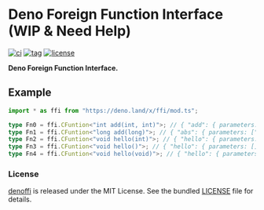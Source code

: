 # Deno Foreign Function Interface (WIP & Need Help)

[![ci](https://github.com/denoffi/denoffi/actions/workflows/ci.yml/badge.svg)](https://github.com/denoffi/denoffi/actions/workflows/ci.yml)
[![tag](https://img.shields.io/github/release/denoffi/denoffi)](https://github.com/denoffi/denoffi/releases)
[![license](https://img.shields.io/github/license/denoffi/denoffi)](https://github.com/denoffi/denoffi/blob/main/LICENSE)

**Deno Foreign Function Interface.**

## Example

```ts
import * as ffi from "https://deno.land/x/ffi/mod.ts";

type Fn0 = ffi.CFuntion<"int add(int, int)">; // { "add": { parameters: ["i32", "i32"]; result: "i32" } }
type Fn1 = ffi.CFuntion<"long add(long)">; // { "abs": { parameters: ["i64"]; result: "i64" } }
type Fn2 = ffi.CFuntion<"void hello(int)">; // { "hello": { parameters: ["i32"]; result: "void" } }
type Fn3 = ffi.CFuntion<"void hello()">; // { "hello": { parameters: []; result: "void" } }
type Fn4 = ffi.CFuntion<"void hello(void)">; // { "hello": { parameters: ["void"]; result: "void" } }
```

### License

[denoffi](https://github.com/denoffi/denoffi) is released under the MIT License.
See the bundled [LICENSE](./LICENSE) file for details.
